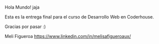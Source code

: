 Hola Mundo! jaja

Esta es la entrega final para el curso de Desarrollo Web en Coderhouse.

Gracias por pasar :)

Meli Figueroa
https://www.linkedin.com/in/melisafigueroaux/
